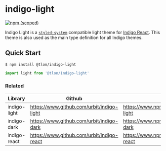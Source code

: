 # indigo-light

[![npm (scoped)](https://img.shields.io/npm/v/@tlon/indigo-light?style=flat)](https://www.npmjs.com/package/@tlon/indigo-light)

Indigo Light is a [`styled-system`](https://styled-system.com/theme-specification) compatible light theme for [Indigo React](https://www.github.com/urbit/indigo-react). This theme is also used as the main type definition for all Indigo themes.

## Quick Start

```
$ npm install @tlon/indigo-light
```


```js
import light from '@tlon/indigo-light'
```

### Related

| Library      | Github                                    | NPM                                              |
| ------------ | ----------------------------------------- | ------------------------------------------------ |
| indigo-light | https://www.github.com/urbit/indigo-light | https://www.npmjs.com/package/@tlon/indigo-light |
| indigo-dark  | https://www.github.com/urbit/indigo-dark  | https://www.npmjs.com/package/@tlon/indigo-dark  |
| indigo-react | https://www.github.com/urbit/indigo-react | https://www.npmjs.com/package/@tlon/indigo-react |
